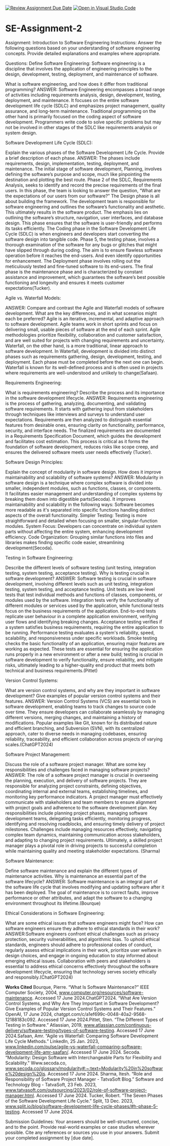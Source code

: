[![Review Assignment Due Date](https://classroom.github.com/assets/deadline-readme-button-22041afd0340ce965d47ae6ef1cefeee28c7c493a6346c4f15d667ab976d596c.svg)](https://classroom.github.com/a/-ucQIGTc)
[![Open in Visual Studio Code](https://classroom.github.com/assets/open-in-vscode-2e0aaae1b6195c2367325f4f02e2d04e9abb55f0b24a779b69b11b9e10269abc.svg)](https://classroom.github.com/online_ide?assignment_repo_id=15289433&assignment_repo_type=AssignmentRepo)
# SE-Assignment-2
Assignment: Introduction to Software Engineering
Instructions:
Answer the following questions based on your understanding of software engineering concepts. Provide detailed explanations and examples where appropriate.

Questions:
Define Software Engineering: Software engineering is a discipline that involves the application of engineering principles to the design, development, testing, deployment, and maintenance of software.

What is software engineering, and how does it differ from traditional programming?
ANSWER: Software Engineering encompasses a broad range of activities including requirements analysis, design, development, testing, deployment, and maintenance. It focuses on the entire software development life cycle (SDLC) and emphasizes project management, quality assurance, and long-term maintenance. Traditional programming on the other hand is primarily focused on the coding aspect of software development. Programmers write code to solve specific problems but may not be involved in other stages of the SDLC like requirements analysis or system design.

Software Development Life Cycle (SDLC): 

Explain the various phases of the Software Development Life Cycle. Provide a brief description of each phase.
ANSWER: The phases include requirements, design, implementation, testing, deployment, and maintenance. The initial stage of software development, Planning, involves defining the software’s purpose and scope, much like pinpointing the destination and plotting the best route. Phase 2 of the SDLC, Requirements Analysis, seeks to identify and record the precise requirements of the final users. In this phase, the team is looking to answer the question, “What are the expectations of our users from our software?” The Design phase is all about building the framework. The development team is responsible for software engineering and outlines the software’s functionality and aesthetic. This ultimately results in the software product. The emphasis lies on outlining the software’s structure, navigation, user interfaces, and database design. This phase ensures that the software is user-friendly and performs its tasks efficiently. The Coding phase in the Software Development Life Cycle (SDLC) is when engineers and developers start converting the software design into tangible code. Phase 5, the testing phase, involves a thorough examination of the software for any bugs or glitches that might have slipped through during coding. The aim is to ensure flawless software operation before it reaches the end-users. And even identify opportunities for enhancement. The Deployment phase involves rolling out the meticulously tested and fine-tuned software to its end-users. The final phase is the maintenance phase and is characterized by constant assistance and improvement, which guarantees the software’s best possible functioning and longevity and ensures it meets customer expectations(Tucker).

Agile vs. Waterfall Models:

ANSWER: Compare and contrast the Agile and Waterfall models of software development. What are the key differences, and in what scenarios might each be preferred?
 Agile is an iterative, incremental, and adaptive approach to software development. Agile teams work in short sprints and focus on delivering small, usable pieces of software at the end of each sprint. Agile methodologies prioritize flexibility, collaboration and customer satisfaction, and are well suited for projects with changing requirements and uncertainty.
Waterfall, on the other hand, is a more traditional, linear approach to software development. In Waterfall, development is divided into distinct phases such as requirements gathering, design, development, testing, and deployment. Each phase must be completed before the next one can begin. Waterfall is known for its well-defined process and is often used in projects where requirements are well-understood and unlikely to change(Safaan).

Requirements Engineering:

What is requirements engineering? Describe the process and its importance in the software development lifecycle.
ANSWER: Requirements engineering is the process of gathering, analyzing, documenting, and validating software requirements. It starts with gathering input from stakeholders through techniques like interviews and surveys to understand user expectations. Requirements are then analyzed to distinguish essential features from desirable ones, ensuring clarity on functionality, performance, security, and interface needs. The finalized requirements are documented in a Requirements Specification Document, which guides the development and facilitates cost estimation. This process is critical as it forms the foundation of software development, reduces risks like scope creep, and ensures the delivered software meets user needs effectively (Tucker).

Software Design Principles:

Explain the concept of modularity in software design. How does it improve maintainability and scalability of software systems?
ANSWER: Modularity in software design is a technique where complex software is divided into smaller, independent modules, such as functions, classes, or components. It facilitates easier management and understanding of complex systems by breaking them down into digestible parts(Secoda). It improves maintainability and scalability in the following ways: Software becomes more readable as it's separated into specific functions handling distinct aspects of the overall functionality.
Simpler Testing: Testing is more straightforward and detailed when focusing on smaller, singular-function modules.
System Focus: Developers can concentrate on individual system parts without affecting the entire system, enhancing development efficiency.
Code Organization: Grouping similar functions into files and libraries makes finding specific code easier, streamlining development(Secoda).

Testing in Software Engineering:

Describe the different levels of software testing (unit testing, integration testing, system testing, acceptance testing). Why is testing crucial in software development?
ANSWER: Software testing is crucial in software development, involving different levels such as unit testing, integration testing, system testing, and acceptance testing. Unit tests are low-level tests that test individual methods and functions of classes, components, or modules used by the software. Integration tests verify the functionality of different modules or services used by the application, while functional tests focus on the business requirements of the application. End-to-end tests replicate user behaviour in a complete application environment, verifying user flows and identifying breaking changes. Acceptance testing verifies if a system satisfies business requirements, requiring the entire application to be running. Performance testing evaluates a system's reliability, speed, scalability, and responsiveness under specific workloads. Smoke testing checks the basic functionality of an application, ensuring major features are working as expected. These tests are essential for ensuring the application runs properly in a new environment or after a new build; testing is crucial in software development to verify functionality, ensure reliability, and mitigate risks, ultimately leading to a higher-quality end product that meets both technical and business requirements.(Pittet)

Version Control Systems:

What are version control systems, and why are they important in software development? Give examples of popular version control systems and their features.
ANSWER: 
Version Control Systems (VCS) are essential tools in software development, enabling teams to track changes to source code over time. They ensure developers can collaborate seamlessly by managing different versions, merging changes, and maintaining a history of modifications. Popular examples like Git, known for its distributed nature and efficient branching, and Subversion (SVN), with its centralized approach, cater to diverse needs in managing codebases, ensuring reliability, traceability, and efficient collaboration across projects of varying scales.(ChatGPT2024)

Software Project Management:

Discuss the role of a software project manager. What are some key responsibilities and challenges faced in managing software projects?
ANSWER: The role of a software project manager is crucial in overseeing the planning, execution, and delivery of software projects. They are responsible for analyzing project constraints, defining objectives, coordinating internal and external teams, establishing timelines, and monitoring key performance indicators. A project manager must effectively communicate with stakeholders and team members to ensure alignment with project goals and adherence to the software development plan. Key responsibilities include planning project phases, managing software development teams, delegating tasks efficiently, monitoring progress, identifying and resolving roadblocks, and ensuring timely delivery of project milestones. Challenges include managing resources effectively, navigating complex team dynamics, maintaining communication across stakeholders, and adapting to changing project requirements. Ultimately, a skilled project manager plays a pivotal role in driving projects to successful completion while maintaining quality and meeting stakeholder expectations. (Sharma)

Software Maintenance:

Define software maintenance and explain the different types of maintenance activities. Why is maintenance an essential part of the software lifecycle?
ANSWER: Software maintenance is an integral part of the software life cycle that involves modifying and updating software after it has been deployed. The goal of maintenance is to correct faults, improve performance or other attributes, and adapt the software to a changing environment throughout its lifetime.(Bourque)

Ethical Considerations in Software Engineering:

What are some ethical issues that software engineers might face? How can software engineers ensure they adhere to ethical standards in their work?
ANSWER:Software engineers confront ethical challenges such as privacy protection, security vulnerabilities, and algorithmic bias. To uphold ethical standards, engineers should adhere to professional codes of conduct, regularly assess ethical implications in their work, prioritize user welfare in design choices, and engage in ongoing education to stay informed about emerging ethical issues. Collaboration with peers and stakeholders is essential to address ethical concerns effectively throughout the software development lifecycle, ensuring that technology serves society ethically and responsibly.(ChatGPT2024)

**Works Cited**
Bourque, Pierre. “What Is Software Maintenance?” IEEE Computer Society, 2004, www.computer.org/resources/software-maintenance. Accessed 17 June 2024.ChatGPT2024. “What Are Version Control Systems, and Why Are They Important in Software Development? Give Examples of Popular Version Control Systems and Their Features.” 
OpenAI, 17 June 2024, chatgpt.com/c/a1ef699c-0048-40a2-9568-12188183c092. Accessed 17 June 2024.Pittet, Sten. “The Different Types of Testing in Software.” Atlassian, 2019, www.atlassian.com/continuous-delivery/software-testing/types-of-software-testing. Accessed 17 June 2024.Safaan, Amr. “Agile vs Waterfall: Comparing Software Development Life Cycle Methods.” LinkedIn, 25 Jan. 2023, www.linkedin.com/pulse/agile-vs-waterfall-comparing-software-development-life-amr-saafan/. Accessed 17 June 2024.
Secoda. “Modularity: Design Software with Interchangeable Parts for Flexibility and Scalability.” Www.secoda.co, www.secoda.co/glossary/modularity#:~:text=Modularity%20in%20software%20design%20is. Accessed 17 June 2024.
Sharma, Itesh. “Role and Responsibility of Software Project Manager - TatvaSoft Blog.” Software and Technology Blog - TatvaSoft, 23 Feb. 2023, www.tatvasoft.com/outsourcing/2023/02/role-of-software-project-manager.html. Accessed 17 June 2024.
Tucker, Robert. “The Seven Phases of the Software Development Life Cycle.” Split, 13 Dec. 2023, www.split.io/blog/software-development-life-cycle-phases/#h-phase-5-testing. Accessed 17 June 2024.

Submission Guidelines:
Your answers should be well-structured, concise, and to the point.
Provide real-world examples or case studies wherever possible.
Cite any references or sources you use in your answers.
Submit your completed assignment by [due date].
